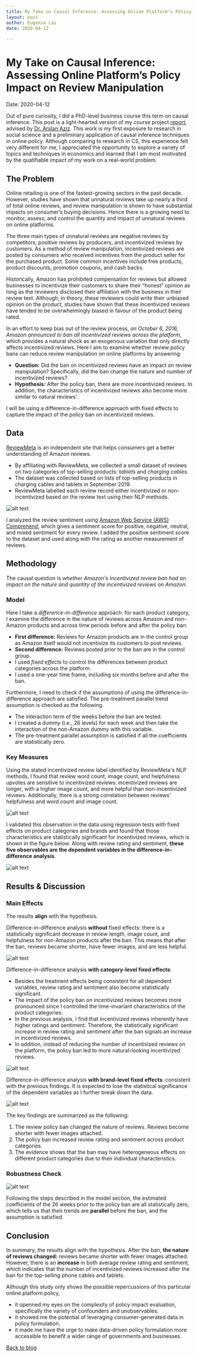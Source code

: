 ```yaml
---
title: My Take on Causal Inference: Assessing Online Platform’s Policy Impact on Review Manipulation
layout: post
author: Eugenie Lai
date: 2020-04-12

---
```


# My Take on Causal Inference: Assessing Online Platform’s Policy Impact on Review Manipulation  
Date: 2020-04-12

Out of pure curiosity, I did a PhD-level business course this term on causal inference. This post is a light-hearted version of my course project [report](/docs/work/policy.pdf), advised by [Dr. Arslan Aziz](https://www.sauder.ubc.ca/people/arslan-aziz). This work is my first exposure to research in social science and a preliminary application of causal inference techniques in online policy. Although comparing to research in CS, this experience felt very different for me, I appreciated the opportunity to explore a variety of topics and techniques in economics and learned that I am most motivated by the quatifiable impact of my work on a real-world problem.

## The Problem
Online retailing is one of the fastest-growing sectors in the past decade. However, studies have shown that unnatural reviews take up nearly a third of total online reviews, and review manipulation is shown to have substantial impacts on consumer’s buying decisions. Hence there is a growing need to monitor, assess, and control the quantity and impact of unnatural reviews on online platforms.

The three main types of unnatural reviews are negative reviews by competitors, positive reviews by producers, and incentivized reviews by customers. As a method of review manipulation, incentivized reviews are posted by consumers who received incentives from the product seller for the purchased product. Some common incentives include free products, product discounts, promotion coupons, and cash backs.

Historically, Amazon has prohibited compensation for reviews but allowed businesses to incentivize their customers to share their “honest” opinion as long as the reviewers disclosed their affiliation with the business in their review text. Although, in theory, these reviewers could write their unbiased opinion on the product, studies have shown that these incentivized reviews have tended to be overwhelmingly biased in favour of the product being rated. 

In an effort to keep bias out of the review process, *on October 6, 2016, Amazon announced to ban all incentivized reviews across the platform*, which provides a natural shock as an exogenous variation that only directly affects incentivized reviews. Here I aim to examine whether review policy bans can reduce review manipulation on online platforms by answering:  
* **Question:** Did the ban on incentivized reviews have an impact on review manipulation? Specifically, did the ban change the nature and number of incentivized reviews?
* **Hypothesis:** After the policy ban, there are more incentivized reviews. In addition, the characteristics of incentivized reviews also become more similar to natural reviews'.

I will be using a difference-in-difference approach with fixed effects to capture the impact of the policy ban on incentivized reviews.

## Data
[ReviewMeta](https://reviewmeta.com/) is an independent site that helps consumers get a better understanding of Amazon reviews.  
* By affiliating with ReviewMeta, we collected a small dataset of reviews on two categories of top-selling products: *tablets* and *charging cables*. 
* The dataset was collected based on lists of top-selling products in charging cables and tablets in September 2019. 
* ReviewMeta labelled each review record either incentivized or non-incentivized based on the review text using their NLP methods.

![alt text][descriptive_reviews]

I analyzed the review sentiment using [Amazon Web Service (AWS) Comprehend](https://aws.amazon.com/comprehend/), which gives a sentiment score for positive, negative, neutral, and mixed sentiment for every review. I added the positive sentiment score to the dataset and used along with the rating as another measurement of reviews.  

## Methodology
The causal question is *whether Amazon's incentivized review ban had an impact on the nature and quantity of the incentivized reviews on Amazon*. 

### Model
Here I take a *difference-in-difference* approach: for each product category, I examine the difference in the nature of reviews across Amazon and non-Amazon products and across time periods before and after the policy ban. 
* **First difference:** Reviews for Amazon products are in the control group as Amazon itself would not incentivize its customers to post reviews. 
* **Second difference:** Reviews posted prior to the ban are in the control group.
* I used *fixed effects* to control the differences between product categories across the platform.
* I used a one-year time frame, including six months before and after the ban.

Furthermore, I need to check if the assumptions of using the difference-in-difference approach are satisfied. The pre-treatment parallel trend assumption is checked as the following.
* The interaction term of the weeks before the ban are tested.
* I created a dummy (i.e., 26 levels) for each week and then take the interaction of the non-Amazon dummy with this variable.
* The pre-treatment parallel assumption is satisfied if all the coefficients are statistically zero.

### Key Measures

Using the stated incentivized review label identified by ReviewMeta's NLP methods, I found that review word count, image count, and helpfulness upvotes are sensitive to incentivized reviews: incentivized reviews are longer, with a higher image count, and more helpful than non-incentivized reviews. Additionally, there is a strong correlation between reviews’ helpfulness and word count and image count. 

![alt text][exploratory_analysis]

I validated this observation in the data using regression tests with fixed effects on product categories and brands and found that those characteristics are statistically significant for incentivized reviews, which is shown in the figure below. Along with review rating and sentiment, **these five observables are the dependent variables in the difference-in-difference analysis**.

![alt text][dv_brand]

## Results & Discussion

### Main Effects
The results **align** with the hypothesis. 

Difference-in-difference analysis **without** fixed effects: there is a statistically significant decrease in review length, image count, and helpfulness for non-Amazon products after the ban. This means that after the ban, reviews became shorter, have fewer images, and are less helpful.  

![alt text][did_avg]

Difference-in-difference analysis **with category-level fixed effects**: 
* Besides the treatment effects being consistent for all dependent variables, review rating and sentiment also become statistically significant.
* The impact of the policy ban on incentivized reviews becomes more pronounced since I controlled the time-invariant characteristics of the product categories. 
* In the previous analysis, I find that incentivized reviews inherently have higher ratings and sentiment. Therefore, the statistically significant increase in review rating and sentiment after the ban signals an increase in incentivized reviews. 
* In addition, instead of reducing the number of incentivized reviews on the platform, the policy ban led to more natural-looking incentivized reviews. 

![alt text][did_category_FE]

Difference-in-difference analysis **with brand-level fixed effects**: consistent with the previous findings. It is expected to lose the statistical significance of the dependent variables as I further break down the data. 

![alt text][did_brand_FE]

The key findings are summarized as the following:
1. The review policy ban changed the nature of reviews. Reviews become shorter with fewer images attached. 
2. The policy ban increased review rating and sentiment across product categories. 
3. The evidence shows that the ban may have heterogeneous effects on different product categories due to their individual characteristics.

### Robustness Check
![alt text][coef]

Following the steps described in the model section, the estimated coefficients of the 26 weeks prior to the policy ban are all statistically zero, which tells us that their trends are **parallel** before the ban, and the assumption is satisfied.

## Conclusion

In summary, the results align with the hypothesis. After the ban, **the nature of reviews changed:** reviews became shorter with fewer images attached. However, there is an **increase** in both average review rating and sentiment, which indicates that the number of incentivized reviews increased after the ban for the top-selling phone cables and tablets.

Although this study only shows the possible repercussions of this particular online platform policy, 
* it openned my eyes on the complexity of policy impact evaluation, specifically the variety of confounders and unobservables.
* it showed me the potential of leveraging consumer-generated data in policy formulation.
* it made me have the urge to make data-driven policy formulation more accessible to benefit a wider range of governments and businesses.

[Back to blog](../blog.html)

[descriptive_reviews]: /assets/posts/descriptive_reviews.png "descriptive_reviews.png"
[exploratory_analysis]: /assets/posts/exploratory_analysis.png "exploratory_analysis.png"
[dv_brand]: /assets/posts/dv_brand.png "dv_brand.png"
[did_avg]: /assets/posts/did_avg.png "did_avg.png"
[did_category_FE]: /assets/posts/did_category_FE.png "did_category_FE.png"
[did_brand_FE]: /assets/posts/did_brand_FE.png "did_brand_FE.png"
[coef]: /assets/posts/coef.png "coef.png"

